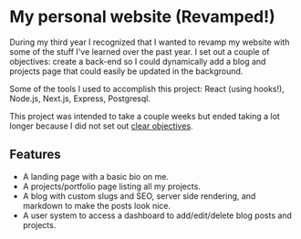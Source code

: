# My personal website (Revamped!)

During my third year I recognized that I wanted to revamp my website with some of the stuff I've learned over the past year. I set out a couple of objectives: create a back-end so I could dynamically add a blog and projects page that could easily be updated in the background.

Some of the tools I used to accomplish this project: React (using hooks!), Node.js, Next.js, Express, Postgresql.

This project was intended to take a couple weeks but ended taking a lot longer because I did not set out [clear objectives](https://eriklangille.com/blog/The-Dangers-of-Feature-Creep.5).

## Features

* A landing page with a basic bio on me.
* A projects/portfolio page listing all my projects.
* A blog with custom slugs and SEO, server side rendering, and markdown to make the posts look nice.
* A user system to access a dashboard to add/edit/delete blog posts and projects.
